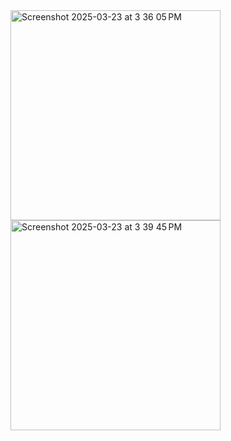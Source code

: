 <img width="336" alt="Screenshot 2025-03-23 at 3 36 05 PM" src="https://github.com/user-attachments/assets/759ba023-e810-4082-a065-328110b25a9d" />

<img width="336" alt="Screenshot 2025-03-23 at 3 39 45 PM" src="https://github.com/user-attachments/assets/dea88d58-06c8-434f-a269-dbb88e5c1c68" />
